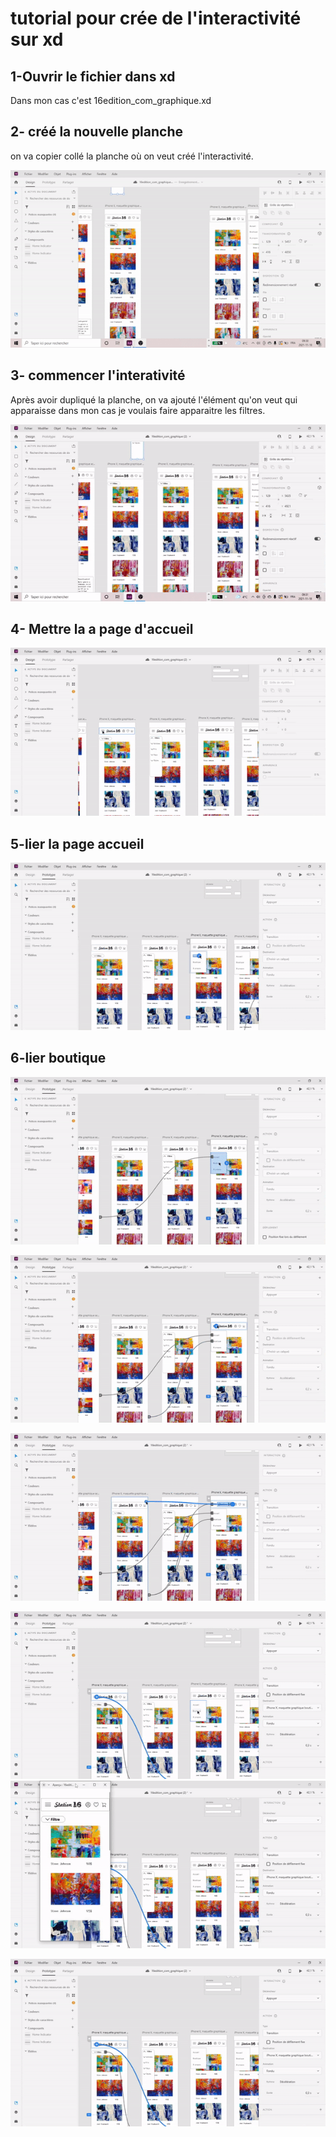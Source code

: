 # tutorial pour crée de l'interactivité sur xd
## 1-Ouvrir le fichier dans xd
Dans mon cas c'est 16edition_com_graphique.xd
 
## 2- créé la nouvelle planche

on va copier collé la planche où on veut créé l'interactivité.

![capture d'écran](media/capture_etape_1.gif)

## 3- commencer l'interativité
Après avoir dupliqué la planche, on va ajouté l'élément qu'on veut qui apparaisse dans mon cas je voulais faire apparaitre les filtres.


![capture d'écran etape 2](media/capture_etape_2.gif)

## 4- Mettre la a page d'accueil
![capture d'écran](media/ezgif.com-gif-maker7.gif)

## 5-lier la page accueil
![capture d'écran](media/ezgif.com-gif-maker18.gif)
## 6-lier boutique
![capture d'écran](media/ezgif.com-gif-maker20.gif)

![capture d'écran](media/ezgif.com-gif-maker22.gif)

![capture d'écran](media/ezgif.com-gif-maker24.gif)

![capture d'écran](media/ezgif.com-gif-maker13.gif)
![capture d'écran](media/ezgif.com-gif-maker14.gif)

![capture d'écran](media/ezgif.com-gif-maker17.gif)




